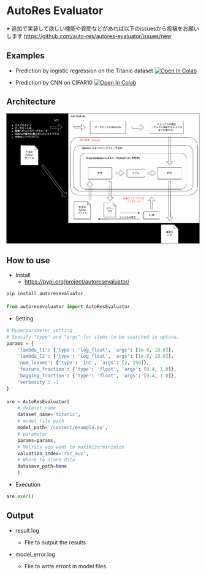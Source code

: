 # AutoRes Evaluator

※ 追加で実装して欲しい機能や質問などがあれば以下のissuesから投稿をお願いします
https://github.com/auto-res/autores-evaluator/issues/new


## Examples
- Prediction by logistic regression on the Titanic dataset
<a href="https://colab.research.google.com/github/fuyu-quant/autores-evaluator/blob/main/examples/logistic_regression.ipynb" target="_blank" rel="noopener noreferrer"><img src="https://colab.research.google.com/assets/colab-badge.svg" alt="Open In Colab"/></a>

- Prediction by CNN on CIFAR10
<a href="https://colab.research.google.com/github/fuyu-quant/autores-evaluator/blob/main/examples/cnn.ipynb" target="_blank" rel="noopener noreferrer"><img src="https://colab.research.google.com/assets/colab-badge.svg" alt="Open In Colab"/></a>


## Architecture

![ロゴ1](images/image.png)


## How to use
- Install
    - https://pypi.org/project/autoresevaluator/

```Python
pip install autoresevaluator

from autoresevaluator import AutoResEvaluator
```

- Setting
```python
# Hyperparameter setting
# Specify "type" and "args" for items to be searched in optuna.
params = {
    'lambda_l1': {'type': 'log_float', 'args': [1e-8, 10.0]},
    'lambda_l2': {'type': 'log_float', 'args': [1e-8, 10.0]},
    'num_leaves': {'type': 'int', 'args': [2, 256]},
    'feature_fraction': {'type': 'float', 'args': [0.4, 1.0]},
    'bagging_fraction': {'type': 'float', 'args': [0.4, 1.0]},
    'verbosity': -1
}

are = AutoResEvaluator(
    # dataset name
    dataset_name='titanic',
    # model file path
    model_path='/content/example.py',
    # parameter
    params=params,
    # Metrics you want to maximize/minimize
    valuation_index='roc_auc',
    # Where to store data
    datasave_path=None
    )
```

- Execution
```python
are.exec()
```

## Output
- result.log
    - File to output the results

- model_error.log
    - File to write errors in model files
